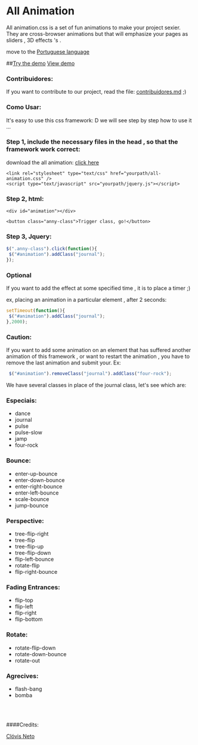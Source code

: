 All Animation
=============

All animation.css is a set of fun animations to make your project sexier. They are cross-browser animations but that will emphasize your pages as sliders , 3D effects 's .

move to the <a href="readme-portuguese.md">Portuguese language</a>

##[Try the demo](http://clovisdasilvaneto.github.io/all-animation/)
<a href="http://clovisdasilvaneto.github.io/all-animation/">View demo</a>


### Contribuidores:
If you want to contribute to our project, read the file: <a href="https://github.com/clovisdasilvaneto/all-animation/blob/master/contribuidores.md">contribuidores.md</a> ;)

### Como Usar:

It's easy to use this css framework: D we will see step by step how to use it ...


### Step 1, include the necessary files in the head , so that the framework work correct:

download the all animation: <a href="http://clovisdasilvaneto.github.io/all-animation/css/all-animation.css" target="_blank">click here</a>

```
<link rel="stylesheet" type="text/css" href="yourpath/all-animation.css" />
<script type="text/javascript" src="yourpath/jquery.js"></script>

```

### Step 2, html:

```
<div id="animation"></div>

<button class="anny-class">Trigger class, go!</button>

```

### Step 3, Jquery:

```js
$(".anny-class").click(function(){
 $("#animation").addClass("journal");
});
```

### Optional

If you want to add the effect at some specified time , it is to place a timer ;)

ex, placing an animation in a particular element , after 2 seconds:

```js
setTimeout(function(){
 $("#animation").addClass("journal");
},2000);
```

### Caution:

If you want to add some animation on an element that has suffered another animation of this framework , or want to restart the animation , you have to remove the last animation and submit your. Ex:


```js
 $("#animation").removeClass("journal").addClass("four-rock");
```


We have several classes in place of the journal class, let's see which are:

### Especiais:

<ul>
 <li>dance</li>
 <li>journal</li>
 <li>pulse</li>
 <li>pulse-slow</li>
 <li>jamp</li>
 <li>four-rock</li>
</ul>

### Bounce:
<ul>
 <li>enter-up-bounce </li>
 <li>enter-down-bounce</li>
 <li>enter-right-bounce </li>
 <li>enter-left-bounce</li>
 <li>scale-bounce</li>
 <li>jump-bounce</li>
</ul>

### Perspective:
<ul>
 <li>tree-flip-right</li>
 <li>tree-flip</li>
 <li>tree-flip-up</li>
 <li>tree-flip-down</li>
 <li>flip-left-bounce</li>
 <li>rotate-flip</li>
 <li>flip-right-bounce</li>
</ul>

### Fading Entrances:
<ul>
 <li>flip-top</li>
 <li>flip-left</li>
 <li>flip-right</li>
 <li>flip-bottom</li>
</ul>

### Rotate:
<ul>
 <li>rotate-flip-down</li>
 <li>rotate-down-bounce</li>
 <li>rotate-out</li>
</ul>

### Agrecives:
<ul>
 <li>flash-bang</li>
 <li>bomba</li>
</ul>

<br>
<br>

####Credits: 

<a href="http://clovisdasilvaneto.github.io" target="_blank">Clóvis Neto</a>